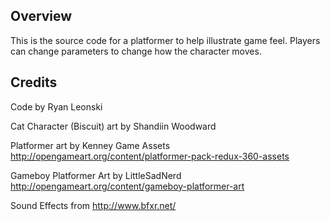 ## Overview

This is the source code for a platformer to help illustrate game feel. Players can change parameters to change how the character moves.

## Credits

Code by Ryan Leonski

Cat Character (Biscuit) art by Shandiin Woodward

Platformer art by Kenney Game Assets http://opengameart.org/content/platformer-pack-redux-360-assets

Gameboy Platformer Art by LittleSadNerd  http://opengameart.org/content/gameboy-platformer-art

Sound Effects from http://www.bfxr.net/